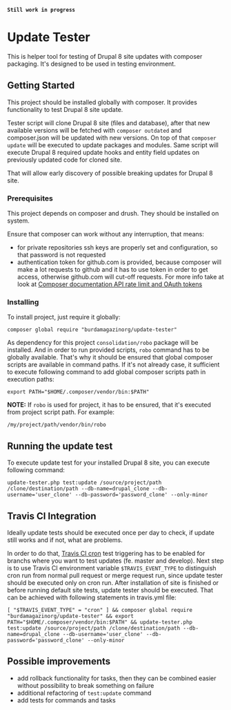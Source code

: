 
**`Still work in progress`**

# Update Tester

This is helper tool for testing of Drupal 8 site updates with composer packaging. It's designed to be used in testing environment.

## Getting Started

This project should be installed globally with composer. It provides functionality to test Drupal 8 site update.

Tester script will clone Drupal 8 site (files and database), after that new available versions will be fetched with ```composer outdated``` and composer.json will be updated with new versions. On top of that ```composer update``` will be executed to update packages and modules.
Same script will execute Drupal 8 required update hooks and entity field updates on previously updated code for cloned site.

That will allow early discovery of possible breaking updates for Drupal 8 site.

### Prerequisites

This project depends on composer and drush. They should be installed on system.

Ensure that composer can work without any interruption, that means:
- for private repositories ssh keys are properly set and configuration, so that password is not requested
- authentication token for github.com is provided, because composer will make a lot requests to github and it has to use token in order to get access, otherwise github.com will cut-off requests. For more info take at look at [Composer documentation API rate limit and OAuth tokens](https://getcomposer.org/doc/articles/troubleshooting.md#api-rate-limit-and-oauth-tokens)

### Installing

To install project, just require it globally:

```
composer global require "burdamagazinorg/update-tester"
```

As dependency for this project ```consolidation/robo``` package will be installed.
And in order to run provided scripts, ```robo``` command has to be globally available. That's why it should be ensured that global composer scripts are available in command paths. If it's not already case, it sufficient to execute following command to add global composer scripts path in execution paths:
```
export PATH="$HOME/.composer/vendor/bin:$PATH"
```

**NOTE:** If ```robo``` is used for project, it has to be ensured, that it's executed from project script path. For example:
```
/my/project/path/vendor/bin/robo
```

## Running the update test

To execute update test for your installed Drupal 8 site, you can execute following command:
```
update-tester.php test:update /source/project/path /clone/destination/path --db-name=drupal_clone --db-username='user_clone' --db-password='password_clone' --only-minor
```

## Travis CI Integration

Ideally update tests should be executed once per day to check, if update still works and if not, what are problems.

In order to do that, [Travis CI cron](https://docs.travis-ci.com/user/cron-jobs/) test triggering has to be enabled for branchs where you want to test updates (fe. master and develop).
Next step is to use Travis CI environment variable ```$TRAVIS_EVENT_TYPE``` to distinguish cron run from normal pull request or merge request run, since update tester should be executed only on cron run.
After installation of site is finished or before running default site tests, update tester should be executed. That can be achieved with following statements in travis.yml file:
```
[ "$TRAVIS_EVENT_TYPE" = "cron" ] && composer global require "burdamagazinorg/update-tester" && export PATH="$HOME/.composer/vendor/bin:$PATH" && update-tester.php test:update /source/project/path /clone/destination/path --db-name=drupal_clone --db-username='user_clone' --db-password='password_clone' --only-minor
```

## Possible improvements

- add rollback functionality for tasks, then they can be combined easier without possibility to break something on failure
- additional refactoring of ```test:update``` command
- add tests for commands and tasks
